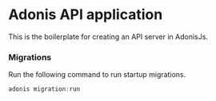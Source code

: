 # Adonis API application

This is the boilerplate for creating an API server in AdonisJs.

### Migrations

Run the following command to run startup migrations.

```js
adonis migration:run
```
